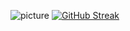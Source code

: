 ![picture](https://avatars.mds.yandex.net/get-images-cbir/4303795/PI6DK89kohBHUMfYc0YX_g4851/ocr)
[![GitHub Streak](https://github-readme-streak-stats.herokuapp.com/?user=xXdatelXx&theme=dark)](https://git.io/streak-stats)

